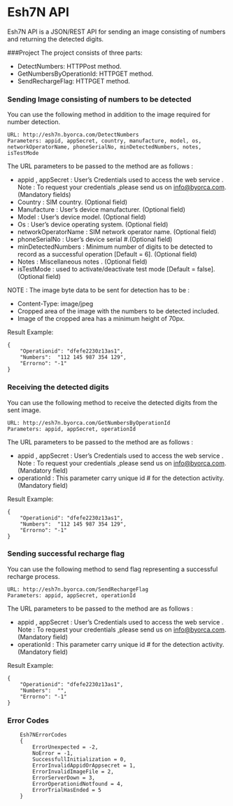 Esh7N API
======================
Esh7N API is a JSON/REST API for sending an image consisting of numbers and returning the detected digits.

###Project
The project consists of three parts:

- DetectNumbers:  	        	HTTPPost method.
- GetNumbersByOperationId: 		HTTPGET method.
- SendRechargeFlag:	            HTTPGET method.

### Sending Image consisting of numbers to be detected

You can use the following method in addition to the image required for number detection.

```
URL: http://esh7n.byorca.com/DetectNumbers
Parameters: appid, appSecret, country, manufacture, model, os, networkOperatorName, phoneSerialNo, minDetectedNumbers, notes, isTestMode
```
The URL parameters to be passed to the method are as follows :
-	appid , appSecret  : User’s Credentials  used to access the web service . Note : To request your credentials ,please send us on [info@byorca.com](mailto:info@byorca.com).  (Mandatory fields)
-	Country : SIM country. (Optional field)
-	Manufacture : User’s device manufacturer. (Optional field)
-	Model : User’s device model. (Optional field)
-	Os : User’s device operating system. (Optional field)
-	networkOperatorName : SIM network operator name. (Optional field)
-	phoneSerialNo : User’s device serial #.(Optional field)
-	minDetectedNumbers : Minimum number of digits to be detected to record as a successful operation [Default = 6]. (Optional field)
-	Notes : Miscellaneous notes . (Optional field)
-	isTestMode : used to activate/deactivate test mode [Default = false].  (Optional field)

NOTE : The image byte data to be sent for detection has to be :
-   Content-Type: image/jpeg
-	Cropped area of the image with the numbers to be detected included.
-	Image of the cropped area has a minimum height of 70px.


Result Example:
```
{
    "Operationid": "dfefe2230z13as1",
    "Numbers":  "112 145 987 354 129",
    "Errorno": "-1"
}
```

### Receiving the detected digits  

You can use the following method to receive the detected digits from the sent image.

```
URL: http://esh7n.byorca.com/GetNumbersByOperationId
Parameters: appid, appSecret, operationId
```
The URL parameters to be passed to the method are as follows :
-	appid , appSecret  : User’s Credentials  used to access the web service . Note : To request your credentials ,please send us on [info@byorca.com](mailto:info@byorca.com).  (Mandatory field)
-	operationId : This parameter carry unique id # for the detection activity. (Mandatory field)

Result Example:
```
{
    "Operationid": "dfefe2230z13as1",
    "Numbers":  "112 145 987 354 129",
    "Errorno": "-1"
}
```

### Sending successful recharge flag

You can use the following method to send flag representing a successful recharge process.


```
URL: http://esh7n.byorca.com/SendRechargeFlag
Parameters: appid, appSecret, operationId
```
The URL parameters to be passed to the method are as follows :
-	appid , appSecret  : User’s Credentials  used to access the web service . Note : To request your credentials ,please send us on [info@byorca.com](mailto:info@byorca.com).  (Mandatory field)
-	operationId : This parameter carry unique id # for the detection activity. (Mandatory field)

Result Example:

```
{
    "Operationid": "dfefe2230z13as1",
    "Numbers":  "",
    "Errorno": "-1"
}
```


### Error Codes

```
    Esh7NErrorCodes
    {
        ErrorUnexpected = -2,
        NoError = -1,
        SuccessfullInitialization = 0,
        ErrorInvalidAppidOrAppsecret = 1,
        ErrorInvalidImageFile = 2,
        ErrorServerDown = 3,
        ErrorOperationidNotfound = 4,
        ErrorTrialHasEnded = 5
    }
```



